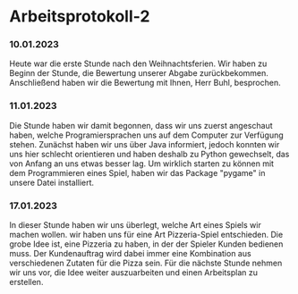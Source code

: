 # Arbeitsprotokoll-2

### 10.01.2023
Heute war die erste Stunde nach den Weihnachtsferien. Wir haben zu Beginn der Stunde, die Bewertung unserer Abgabe zurückbekommen. Anschließend haben wir die Bewertung mit Ihnen, Herr Buhl, besprochen.

### 11.01.2023
Die Stunde haben wir damit begonnen, dass wir uns zuerst angeschaut haben, welche Programiersprachen uns auf dem Computer zur Verfügung stehen. Zunächst haben wir uns über Java informiert, jedoch konnten wir uns hier schlecht orientieren und haben deshalb zu Python gewechselt, das von Anfang an uns etwas besser lag.
Um wirklich starten zu können mit dem Programmieren eines Spiel, haben wir das Package "pygame" in unsere Datei installiert.

### 17.01.2023
In dieser Stunde haben wir uns überlegt, welche Art eines Spiels wir machen wollen. wir haben uns für eine Art Pizzeria-Spiel entschieden. Die grobe Idee ist, eine Pizzeria zu haben, in der der Spieler Kunden bedienen muss. Der Kundenauftrag wird dabei immer eine Kombination aus verschiedenen Zutaten für die Pizza sein. Für die nächste Stunde nehmen wir uns vor, die Idee weiter auszuarbeiten und einen Arbeitsplan zu erstellen.
